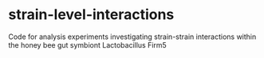# strain-level-interactions
Code for analysis experiments investigating strain-strain interactions within the honey bee gut symbiont Lactobacillus Firm5 
